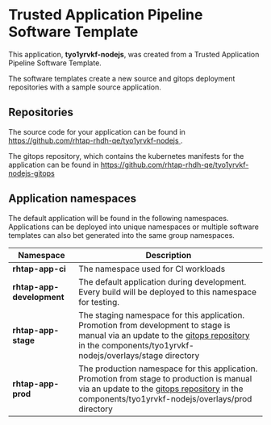 # Trusted Application Pipeline Software Template

This application, **tyo1yrvkf-nodejs**, was created from a Trusted Application Pipeline Software Template.

The software templates create a new source and gitops deployment repositories with a sample source application. 

## Repositories

The source code for your application can be found in [https://github.com/rhtap-rhdh-qe/tyo1yrvkf-nodejs ](https://github.com/rhtap-rhdh-qe/tyo1yrvkf-nodejs ).
 
The gitops repository, which contains the kubernetes manifests for the application can be found in 
[https://github.com/rhtap-rhdh-qe/tyo1yrvkf-nodejs-gitops ](https://github.com/rhtap-rhdh-qe/tyo1yrvkf-nodejs-gitops ) 

## Application namespaces 

The default application will be found in the following namespaces. Applications can be deployed into unique namespaces or multiple software templates can also bet generated into the same group namespaces.  

|  Namespace   |  Description   |  
| -------- | -------- |
| **rhtap-app-ci** | The namespace used for CI workloads |
| **rhtap-app-development** | The default application during development. Every build will be deployed to this namespace for testing. |
| **rhtap-app-stage** | The staging namespace for this application. Promotion from development to stage is manual via an update to the [gitops repository](https://github.com/rhtap-rhdh-qe/tyo1yrvkf-nodejs-gitops ) in the components/tyo1yrvkf-nodejs/overlays/stage directory |
| **rhtap-app-prod** | The production namespace for this application. Promotion from stage to production is manual via an update to the [gitops repository](https://github.com/rhtap-rhdh-qe/tyo1yrvkf-nodejs-gitops ) in the components/tyo1yrvkf-nodejs/overlays/prod directory |